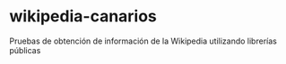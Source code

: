 # wikipedia-canarios
Pruebas de obtención de información de la Wikipedia utilizando librerías públicas
